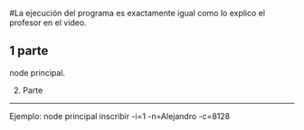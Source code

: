 #La ejecución del programa es exactamente igual como lo explico el profesor en el video.

1 parte
------------------
node principal.

2. Parte
--------------------
Ejemplo:
node principal inscribir -i=1 -n=Alejandro -c=8128